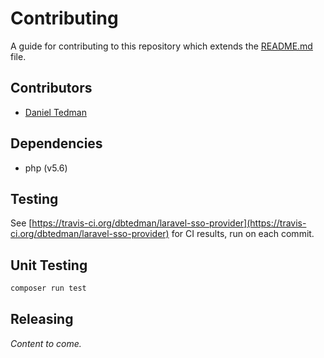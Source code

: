 
# Contributing

A guide for contributing to this repository which extends the [README.md](README.md) file. 

## Contributors

* [Daniel Tedman](http://danieltedman.com)

## Dependencies

* php (v5.6)

## Testing

See [https://travis-ci.org/dbtedman/laravel-sso-provider](https://travis-ci.org/dbtedman/laravel-sso-provider) for CI results, run on each commit.

## Unit Testing

```bash
composer run test
```

## Releasing

*Content to come.*
